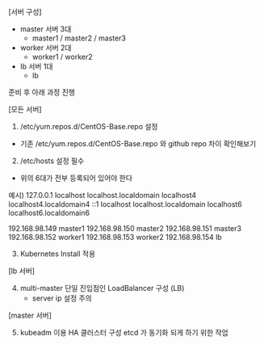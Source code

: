 [서버 구성]
- master 서버 3대
  - master1 / master2 / master3
- worker 서버 2대
  - worker1 / worker2
- lb 서버 1대
  - lb
  
준비 후 아래 과정 진행

[모든 서버] 
1. /etc/yum.repos.d/CentOS-Base.repo 설정
  - 기존 /etc/yum.repos.d/CentOS-Base.repo 와 github repo 차이 확인해보기

2. /etc/hosts 설정 필수
  - 위의 6대가 전부 등록되어 있어야 한다

예시)
127.0.0.1   localhost localhost.localdomain localhost4 localhost4.localdomain4
::1         localhost localhost.localdomain localhost6 localhost6.localdomain6

192.168.98.149 master1
192.168.98.150 master2
192.168.98.151 master3
192.168.98.152 worker1
192.168.98.153 worker2
192.168.98.154 lb

3. Kubernetes Install 적용
 
[lb 서버]

4. multi-master 단일 진입점인 LoadBalancer 구성 (LB)
   - server ip 설정 주의 

[master 서버]

5. kubeadm 이용 HA 클러스터 구성
etcd 가 동기화 되게 하기 위한 작업
